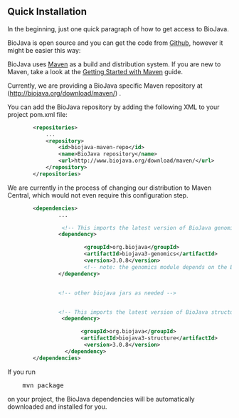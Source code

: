 ## Quick Installation

In the beginning, just one quick paragraph of how to get access to BioJava.

BioJava is open source and you can get the code from [Github](https://github.com/biojava/biojava), however it might be easier this way:

BioJava uses [Maven](http://maven.apache.org/) as a build and distribution system. If you are new to Maven, take a look at the [Getting Started with Maven](http://maven.apache.org/guides/getting-started/index.html)  guide.

Currently, we are providing a BioJava specific Maven repository at (http://biojava.org/download/maven/) .

You can add the BioJava repository by adding the following XML to your project pom.xml file:

```xml
        <repositories>
            ...
            <repository>
                <id>biojava-maven-repo</id>
                <name>BioJava repository</name>
                <url>http://www.biojava.org/download/maven/</url>           
            </repository>
        </repositories>
```

We are currently in the process of changing our distribution to Maven Central, which would not even require this configuration step.

```xml
        <dependencies>
                ...

                 <!-- This imports the latest version of BioJava genomics module -->
                <dependency>

                        <groupId>org.biojava</groupId>
                        <artifactId>biojava3-genomics</artifactId>
                        <version>3.0.8</version>
                        <!-- note: the genomics module depends on the BioJava-core module and will import it automatically -->
                </dependency>


                <!-- other biojava jars as needed -->


                <!-- This imports the latest version of BioJava structure module -->
                 <dependency>

                       <groupId>org.biojava</groupId>
                       <artifactId>biojava3-structure</artifactId>
                        <version>3.0.8</version>
                  </dependency>
        </dependencies> 
```

If you run 

<pre>
    mvn package
</pre>

 on your project, the BioJava dependencies will be automatically downloaded and installed for you.

